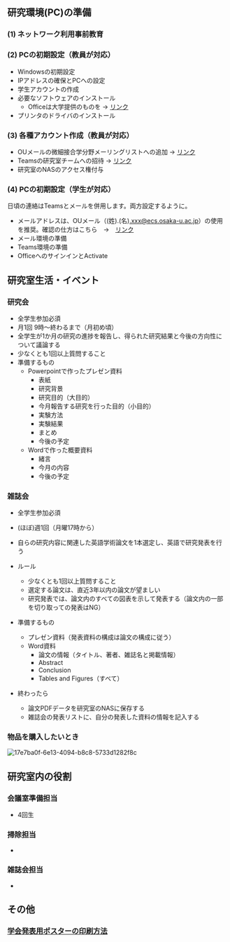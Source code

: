 ## 研究環境(PC)の準備
### (1) ネットワーク利用事前教育
### (2) PCの初期設定（教員が対応）
- Windowsの初期設定
- IPアドレスの確保とPCへの設定
- 学生アカウントの作成
- 必要なソフトウェアのインストール
  - Officeは大学提供のものを -> [リンク](https://my.osaka-u.ac.jp/admin/information/license)
- プリンタのドライバのインストール

### (3) 各種アカウント作成（教員が対応）
- OUメールの微細接合学分野メーリングリストへの追加 -> [リンク](https://icho2.sharepoint.com/sites/icho-portal/SitePages/%E3%83%A1%E3%83%BC%E3%83%AA%E3%83%B3%E3%82%B0%E3%83%AA%E3%82%B9%E3%83%88%E7%94%B3%E8%AB%8B.aspx)
- Teamsの研究室チームへの招待 -> [リンク](https://icho2.sharepoint.com/sites/icho-portal/SitePages/%E5%AD%A6%E7%94%9F%E3%82%92%E3%83%81%E3%83%BC%E3%83%A0%E3%81%AB%E5%8A%A0%E3%81%88%E3%82%8B.aspx)
- 研究室のNASのアクセス権付与

### (4) PCの初期設定（学生が対応）
日頃の連絡はTeamsとメールを併用します。両方設定するように。
- メールアドレスは、OUメール（(姓).(名).xxx@ecs.osaka-u.ac.jp）の使用を推奨。確認の仕方はこちら　→　[リンク](https://www.cmc.osaka-u.ac.jp/edu/mailalias.pdf)
- メール環境の準備
- Teams環境の準備
- OfficeへのサインインとActivate


## 研究室生活・イベント
### 研究会
- 全学生参加必須
- 月1回 9時～終わるまで（月初め頃）
- 全学生が1か月の研究の進捗を報告し、得られた研究結果と今後の方向性について議論する
- 少なくとも1回以上質問すること
- 準備するもの
  - Powerpointで作ったプレゼン資料
    - 表紙
    - 研究背景
    - 研究目的（大目的）
    - 今月報告する研究を行った目的（小目的）
    - 実験方法
    - 実験結果
    - まとめ
    - 今後の予定
  - Wordで作った概要資料
    - 緒言
    - 今月の内容
    - 今後の予定
    
### 雑誌会
- 全学生参加必須
- (ほぼ)週1回（月曜17時から）

- 自らの研究内容に関連した英語学術論文を1本選定し、英語で研究発表を行う
- ルール
  - 少なくとも1回以上質問すること
  - 選定する論文は、直近3年以内の論文が望ましい
  - 研究発表では、論文内のすべての図表を示して発表する（論文内の一部を切り取っての発表はNG）
- 準備するもの
  - プレゼン資料（発表資料の構成は論文の構成に従う）
  - Word資料
    - 論文の情報（タイトル、著者、雑誌名と掲載情報）
    - Abstract
    - Conclusion
    - Tables and Figures（すべて）
- 終わったら
  - 論文PDFデータを研究室のNASに保存する
  - 雑誌会の発表リストに、自分の発表した資料の情報を記入する

### 物品を購入したいとき
![17e7ba0f-6e13-4094-b8c8-5733d1282f8c](https://user-images.githubusercontent.com/64639043/230261152-4b36b8de-96fc-46f0-8588-94916da2b876.jpg)

## 研究室内の役割
### 会議室準備担当
- 4回生
### 掃除担当
- 
### 雑誌会担当
-
## その他
### [学会発表用ポスターの印刷方法](./PosterPrint/README.md)
